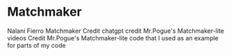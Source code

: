 # Matchmaker
Nalani Fierro
Matchmaker
Credit chatgpt
credit Mr.Pogue's Matchmaker-lite videos
Credit Mr.Pogue's Matchmaker-lite code that I used as an example for parts of my code